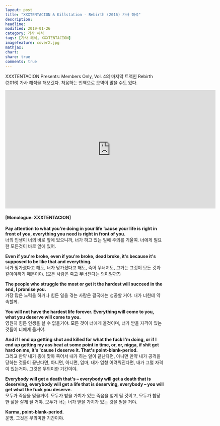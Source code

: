 ```yaml
---
layout: post
title: "XXXTENTACION & Killstation - Rebirth (2016) 가사 해석"
description: 
headline: 
modified: 2019-01-26
category: 가사 해석
tags: [가사 해석, XXXTENTACION]
imagefeature: coverX.jpg
mathjax: 
chart: 
share: true
comments: true
---
```


XXXTENTACION Presents: Members Only, Vol. 4의 마지막 트랙인 Rebirth (2016) 가사 해석을 해보겠다. 처음하는 번역으로 오역이 많을 수도 있다.

<div align="center">

<iframe width="668" height="376" src="https://www.youtube.com/embed/gyFEw59TWec" frameborder="0" allow="accelerometer; autoplay; encrypted-media; gyroscope; picture-in-picture" allowfullscreen></iframe>

</div>

#### [Monologue: XXXTENTACION]  

**Pay attention to what you're doing in your life ‘cause your life is right in front of you, everything you need is right in front of you.**  
너의 인생이 너의 바로 앞에 있으니까, 너가 하고 있는 일에 주의를 기울여. 너에게 필요한 모든것이 바로 앞에 있어.

**Even if you're broke, even if you're broke, dead broke, it's because it's supposed to be like that and everything.**  
너가 망가졌다고 해도, 너가 망가졌다고 해도, 죽어 무너져도, 그거는 그것이 모든 것과 같아야하기 때문이야. (모든 사람은 죽고 무너진다는 의미일까?)

**The people who struggle the most or get it the hardest will succeed in the end, I promise you.**  
가장 많은 노력을 하거나 힘든 일을 겪는 사람은 결국에는 성공할 거야. 내가 너한테 약속할께. 

**You will not have the hardest life forever. Everything will come to you, what you deserve will come to you.**  
영원히 힘든 인생을 살 수 없을거야. 모든 것이 너에게 올것이며, 너가 받을 자격이 있는 것들이 너에게 올거야.

**And if I end up getting shot and killed for what the fuck I'm doing, or if I end up getting my ass beat at some point in time, or, or, nigga, if shit get hard on me, it's 'cause I deserve it. That's point-blank-period.**   
그리고 만약 내가 총에 맞아 죽어서 내가 하는 일이 끝난다면, 아니면 만약 내가 공격을 당하는 것들이 끝난다면, 아니면, 아니면, 임마, 내가 엄청 어려워진다면, 내가 그럴 자격이 있는거야. 그것은 무의미한 기간이야.

**Everybody will get a death that's – everybody will get a death that is deserving, everybody will get a life that is deserving, everybody – you will get what the fuck you deserve.**  
모두가 죽음을 맞을거야. 모두가 받을 가치가 있는 죽음을 얻게 될 것이고, 모두가 합당한 삶을 살게 될 거야. 모두가 너는 너가 받을 가치가 있는 것을 얻을 거야.

**Karma, point-blank-period.**  
운명, 그것은 무의미한 기간이야.
